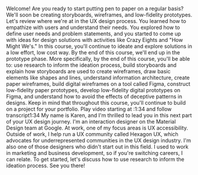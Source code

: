 
Welcome! Are you ready to start putting pen to paper on a regular basis? We'll soon be creating storyboards, wireframes, and low-fidelity prototypes. Let's review where we're at in the UX design process. You learned how to empathize with users and understand their needs. You explored how to define user needs and problem statements, and you started to come up with ideas for design solutions with activities like Crazy Eights and "How Might We's." In this course, you'll continue to ideate and explore solutions in a low effort, low cost way. By the end of this course, we'll end up in the prototype phase. More specifically, by the end of this course, you'll be able to: use research to inform the ideation process, build storyboards and explain how storyboards are used to create wireframes, draw basic elements like shapes and lines, understand information architecture, create paper wireframes, build digital wireframes on a tool called Figma, construct low-fidelity paper prototypes, develop low-fidelity digital prototypes on Figma, and understand how to avoid the effects of deceptive patterns in designs. Keep in mind that throughout this course, you'll continue to build on a project for your portfolio.
Play video starting at :1:34 and follow transcript1:34
My name is Karen, and I'm thrilled to lead you in this next part of your UX design journey. I'm an interaction designer on the Material Design team at Google. At work, one of my focus areas is UX accessibility. Outside of work, I help run a UX community called Hexagon UX, which advocates for underrepresented communities in the UX design industry. I'm also one of those designers who didn't start out in this field. I used to work in marketing and business development, so if you're switching careers, I can relate. To get started, let's discuss how to use research to inform the ideation process. See you there!